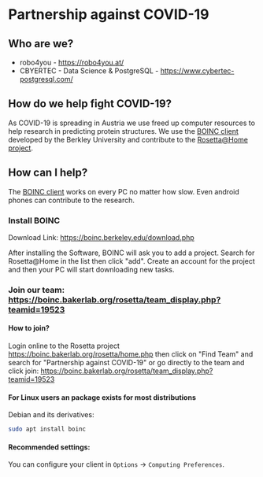 # Partnership against COVID-19

## Who are we?
- robo4you - https://robo4you.at/
- CBYERTEC - Data Science & PostgreSQL - https://www.cybertec-postgresql.com/

## How do we help fight COVID-19?

As COVID-19 is spreading in Austria we use freed up computer resources to help research in predicting protein structures. We use the [BOINC client](https://boinc.berkeley.edu/index.php) developed by the Berkley University and contribute to the [Rosetta@Home project](https://boinc.bakerlab.org/rosetta/).

## How can I help?

The [BOINC client](https://boinc.berkeley.edu/index.php) works on every PC no matter how slow. Even android phones can contribute to the research.

### Install BOINC

Download Link: https://boinc.berkeley.edu/download.php

After installing the Software, BOINC will ask you to add a project. Search for Rosetta@Home in the list then click "add". Create an account for the project and then your PC will start downloading new tasks.

### Join our team: https://boinc.bakerlab.org/rosetta/team_display.php?teamid=19523

#### How to join?
Login online to the Rosetta project https://boinc.bakerlab.org/rosetta/home.php then click on "Find Team" and search for "Partnership against COVID-19" or go directly to the team and click join: https://boinc.bakerlab.org/rosetta/team_display.php?teamid=19523

#### For Linux users an package exists for most distributions
Debian and its derivatives:
```bash
sudo apt install boinc
```

#### Recommended settings:
You can configure your client in ```Options``` -> ```Computing Preferences```.
